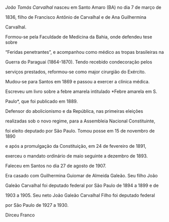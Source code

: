 

*João Tomás Carvalhal* nasceu em Santo Amaro (BA) no dia 7 de março de

1836, filho de Francisco Antônio de Carvalhal e de Ana Guilhermina

Carvalhal.



Formou-se pela Faculdade de Medicina da Bahia, onde defendeu tese sobre

“Feridas penetrantes”, e acompanhou como médico as tropas brasileiras na

Guerra do Paraguai (1864-1870). Tendo recebido condecoração pelos

serviços prestados, reformou-se como major cirurgião do Exército.

Mudou-se para Santos em 1869 e passou a exercer a clínica médica.

Escreveu um livro sobre a febre amarela intitulado *Febre amarela em S.

Paulo*, que foi publicado em 1889.



Defensor do abolicionismo e da República, nas primeiras eleições

realizadas sob o novo regime, para a Assembleia Nacional Constituinte,

foi eleito deputado por São Paulo. Tomou posse em 15 de novembro de 1890

e após a promulgação da Constituição, em 24 de fevereiro de 1891,

exerceu o mandato ordinário de maio seguinte a dezembro de 1893.



Faleceu em Santos no dia 27 de agosto de 1907.



Era casado com Guilhermina Guiomar de Almeida Galeão. Seu filho João

Galeão Carvalhal foi deputado federal por São Paulo de 1894 a 1899 e de

1903 a 1905. Seu neto João Galeão Carvalhal Filho foi deputado federal

por São Paulo de 1927 a 1930.



Dirceu Franco



